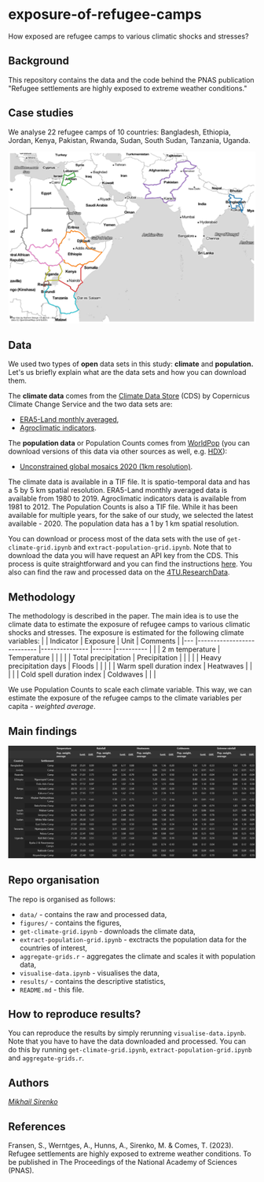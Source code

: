 # exposure-of-refugee-camps
How exposed are refugee camps to various climatic shocks and stresses?

## Background
This repository contains the data and the code behind the PNAS publication "Refugee settlements are highly exposed to extreme weather conditions." 

## Case studies
We analyse 22 refugee camps of 10 countries: Bangladesh, Ethiopia, Jordan, Kenya, Pakistan, Rwanda, Sudan, South Sudan, Tanzania, Uganda.

<p align="center">
    <img src="figures/countries.png" title="Countries of interest" width=600>
</p>

## Data
We used two types of **open** data sets in this study: **climate** and **population.** Let's us briefly explain what are the data sets and how you can download them.

The **climate data** comes from the [Climate Data Store](https://cds.climate.copernicus.eu/#!/home) (CDS) by Copernicus Climate Change Service and the two data sets are:
* [ERA5-Land monthly averaged](https://cds.climate.copernicus.eu/cdsapp#!/dataset/reanalysis-era5-land-monthly-means?tab=form),
* [Agroclimatic indicators](https://cds.climate.copernicus.eu/cdsapp#!/dataset/sis-agroclimatic-indicators?tab=form).

The **population data** or Population Counts comes from [WorldPop](https://hub.worldpop.org/) (you can download versions of this data via other sources as well, e.g. [HDX](https://data.humdata.org/dataset/worldpop-population-counts-for-world/resource/677d30ab-896e-44e5-9a31-05452bc3124b)):
* [Unconstrained global mosaics 2020 (1km resolution)](https://hub.worldpop.org/geodata/summary?id=24777).

The climate data is available in a TIF file. It is spatio-temporal data and has a 5 by 5 km spatial resolution. ERA5-Land monthly averaged data is available from 1980 to 2019. Agroclimatic indicators data is available from 1981 to 2012. The Population Counts is also a TIF file. While it has been available for multiple years, for the sake of our study, we selected the latest available - 2020. The population data has a 1 by 1 km spatial resolution.

You can download or process most of the data sets with the use of `get-climate-grid.ipynb` and `extract-population-grid.ipynb`. Note that to download the data you will have request an API key from the CDS. This process is quite straightforward and you can find the instructions [here](https://cds.climate.copernicus.eu/api-how-to). You also can find the raw and processed data on the [4TU.ResearchData](https://figshare.com/s/86e5a5d5c4bd206a25c7).

## Methodology
The methodology is described in the paper. The main idea is to use the climate data to estimate the exposure of refugee camps to various climatic shocks and stresses. The exposure is estimated for the following climate variables:
|   	| Indicator                 	| Exposure      	| Unit 	| Comments 	|
|---	|---------------------------	|---------------	|------	|----------	|
|   	| 2 m temperature           	| Temperature   	|      	|          	|
|   	| Total precipitation       	| Precipitation 	|      	|          	|
|   	| Heavy precipitation days  	| Floods        	|      	|          	|
|   	| Warm spell duration index 	| Heatwaves     	|      	|          	|
|   	| Cold spell duration index 	| Coldwaves     	|      	|          	|

We use Population Counts to scale each climate variable. This way, we can estimate the exposure of the refugee camps to the climate variables per capita - *weighted average*.

## Main findings

<p align="center">
    <img src="results/descriptive_statistics.jpg" title="Descriptive statistics">
</p>


## Repo organisation
The repo is organised as follows:
* `data/` - contains the raw and processed data,
* `figures/` - contains the figures,
* `get-climate-grid.ipynb` - downloads the climate data,
* `extract-population-grid.ipynb` - exctracts the population data for the countries of interest,
* `aggregate-grids.r` - aggregates the climate and scales it with population data,
* `visualise-data.ipynb` - visualises the data,
* `results/` - contains the descriptive statistics,
* `README.md` - this file.

## How to reproduce results?
You can reproduce the results by simply rerunning `visualise-data.ipynb`. Note that you have to have the data downloaded and processed. You can do this by running `get-climate-grid.ipynb`, `extract-population-grid.ipynb` and `aggregate-grids.r`.

## Authors
[*Mikhail Sirenko*](https://twitter.com/mikhailsirenko)

## References
Fransen, S., Werntges, A., Hunns, A., Sirenko, M. & Comes, T. (2023). Refugee settlements are highly exposed to extreme weather conditions. To be published in The Proceedings of the National Academy of Sciences (PNAS).